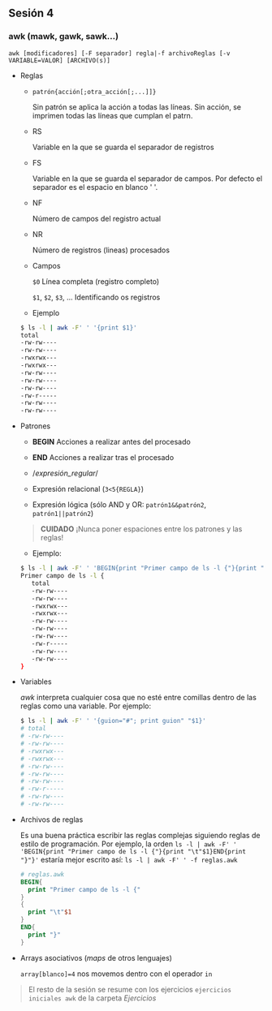 ## Sesión 4

### awk (mawk, gawk, sawk...)

`awk [modificadores] [-F separador] regla|-f archivoReglas [-v VARIABLE=VALOR] [ARCHIVO(s)]`

- Reglas

  - `patrón{acción[;otra_acción[;...]]}`

    Sin patrón se aplica la acción a todas las líneas. Sin acción, se imprimen todas las líneas que cumplan el patrn.
    
  - RS
  
    Variable en la que se guarda el separador de registros
  
  - FS
  
    Variable en la que se guarda el separador de campos. Por defecto el separador es el espacio en blanco ' '.
    
  - NF
  
    Número de campos del registro actual
    
  - NR
  
    Número de registros (lineas) procesados
  
  - Campos
  
    `$0`  Línea completa (registro completo)
    
    `$1`, `$2`, `$3`, ... Identificando os registros
    
  - Ejemplo
  
  ``` sh
  $ ls -l | awk -F' ' '{print $1}'
  total
  -rw-rw----
  -rw-rw----
  -rwxrwx---
  -rwxrwx---
  -rw-rw----
  -rw-rw----
  -rw-rw----
  -rw-r-----
  -rw-rw----
  -rw-rw----
  ```
    
- Patrones

  - **BEGIN** Acciones a realizar antes del procesado
  
  - **END** Acciones a realizar tras el procesado
  
  - /*expresión_regular*/
  
  - Expresión relacional (`3<5{REGLA}`)
  
  - Expresión lógica (sólo AND y OR: `patrón1&&patrón2`, `patrón1||patrón2`)
  
  > **CUIDADO** ¡Nunca poner espaciones entre los patrones y las reglas!
  
  - Ejemplo:
  
  ``` sh
  $ ls -l | awk -F' ' 'BEGIN{print "Primer campo de ls -l {"}{print "\t"$1}END{print "}"}'
  Primer campo de ls -l {
     total
     -rw-rw----
     -rw-rw----
     -rwxrwx---
     -rwxrwx---
     -rw-rw----
     -rw-rw----
     -rw-rw----
     -rw-r-----
     -rw-rw----
     -rw-rw----
  }
  ```

- Variables

  *awk* interpreta cualquier cosa que no esté entre comillas dentro de las reglas como una variable. Por ejemplo:
  
  ``` sh
  $ ls -l | awk -F' ' '{guion="#"; print guion" "$1}'
  # total
  # -rw-rw----
  # -rw-rw----
  # -rwxrwx---
  # -rwxrwx---
  # -rw-rw----
  # -rw-rw----
  # -rw-rw----
  # -rw-r-----
  # -rw-rw----
  # -rw-rw----
  ```
  
- Archivos de reglas

  Es una buena práctica escribir las reglas complejas siguiendo reglas de estilo de programación. Por ejemplo, la orden `ls -l | awk -F' ' 'BEGIN{print "Primer campo de ls -l {"}{print "\t"$1}END{print "}"}'` estaría mejor escrito así: `ls -l | awk -F' ' -f reglas.awk`
  
  ``` awk
  # reglas.awk
  BEGIN{
    print "Primer campo de ls -l {"
  }
  {
    print "\t"$1
  }
  END{
    print "}"
  }
  ```
  
- Arrays asociativos (*maps* de otros lenguajes)

  `array[blanco]=4` nos movemos dentro con el operador `in`

> El resto de la sesión se resume con los ejercicios `ejercicios iniciales awk` de la carpeta *Ejercicios* 

